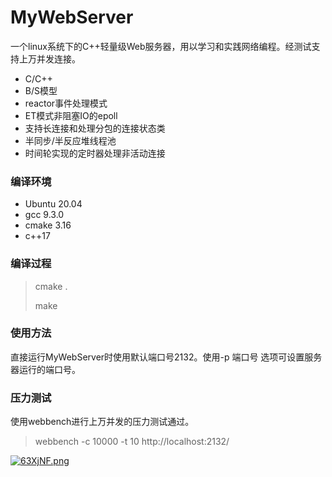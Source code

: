 # MyWebServer

一个linux系统下的C++轻量级Web服务器，用以学习和实践网络编程。经测试支持上万并发连接。

- C/C++
- B/S模型
- reactor事件处理模式
- ET模式非阻塞IO的epoll
- 支持长连接和处理分包的连接状态类
- 半同步/半反应堆线程池
- 时间轮实现的定时器处理非活动连接

### 编译环境

- Ubuntu 20.04
- gcc 9.3.0
- cmake 3.16
- c++17

### 编译过程

>cmake .
>
>make

### 使用方法

直接运行MyWebServer时使用默认端口号2132。使用-p 端口号 选项可设置服务器运行的端口号。

### 压力测试

使用webbench进行上万并发的压力测试通过。

> webbench -c 10000 -t 10 http://localhost:2132/

[![63XjNF.png](https://s3.ax1x.com/2021/03/09/63XjNF.png)](https://imgtu.com/i/63XjNF)
